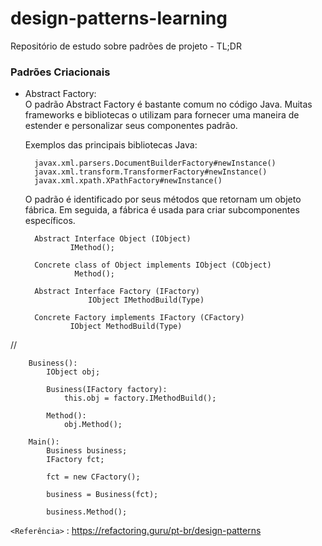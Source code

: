 # design-patterns-learning
Repositório de estudo sobre padrões de projeto - TL;DR


### Padrões Criacionais


- Abstract Factory:  
O padrão Abstract Factory é bastante comum no código Java. Muitas frameworks e bibliotecas o utilizam para fornecer uma maneira de estender e personalizar seus componentes padrão.

	Exemplos das principais bibliotecas Java:

		javax.xml.parsers.DocumentBuilderFactory#newInstance()
		javax.xml.transform.TransformerFactory#newInstance()
		javax.xml.xpath.XPathFactory#newInstance()

	O padrão é identificado por seus métodos que retornam um objeto fábrica. Em seguida, a fábrica é usada para criar subcomponentes específicos.

		Abstract Interface Object (IObject)
				IMethod();

		Concrete class of Object implements IObject (CObject)
				 Method();

		Abstract Interface Factory (IFactory)
					IObject IMethodBuild(Type)

		Concrete Factory implements IFactory (CFactory)
				IObject MethodBuild(Type)
//

		Business():
			IObject obj;
			
			Business(IFactory factory):
				this.obj = factory.IMethodBuild();
			
			Method():
				obj.Method();

		Main():
			Business business;
			IFactory fct;
			
			fct = new CFactory();
			
			business = Business(fct);
			
			business.Method();
			
			
			
			
`<Referência>` : <https://refactoring.guru/pt-br/design-patterns>
